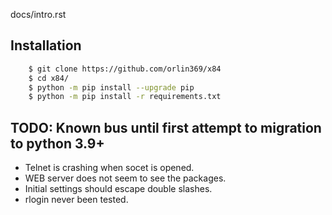 docs/intro.rst

## Installation
```sh
    $ git clone https://github.com/orlin369/x84
    $ cd x84/
    $ python -m pip install --upgrade pip 
    $ python -m pip install -r requirements.txt
```

## TODO: Known bus until first attempt to migration to python 3.9+

 - Telnet is crashing when socet is opened.
 - WEB server does not seem to see the packages.
 - Initial settings should escape double slashes.
 - rlogin never been tested.